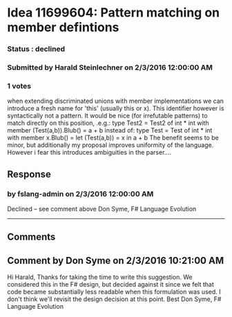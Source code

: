# Idea 11699604: Pattern matching on member defintions #

### Status : declined

### Submitted by Harald Steinlechner on 2/3/2016 12:00:00 AM

### 1 votes

when extending discriminated unions with member implementations we can introduce a fresh name for 'this' (usually this or x). This identifier however is syntactically not a pattern.
It would be nice (for irrefutable patterns) to match directly on this position, .e.g.:
type Test2 = Test2 of int * int with
member (Test(a,b)).Blub() = a + b
instead of:
type Test = Test of int * int with
member x.Blub() = let (Test(a,b)) = x in a + b
The benefit seems to be minor, but additionally my proposal improves uniformity of the language.
However i fear this introduces ambiguities in the parser....



## Response 
### by fslang-admin on 2/3/2016 12:00:00 AM

Declined – see comment above
Don Syme, F# Language Evolution

------------------------
## Comments


## Comment by Don Syme on 2/3/2016 10:21:00 AM
Hi Harald,
Thanks for taking the time to write this suggestion.
We considered this in the F# design, but decided against it since we felt that code became substantially less readable when this formulation was used. I don't think we'll revisit the design decision at this point.
Best
Don Syme, F# Language Evolution

